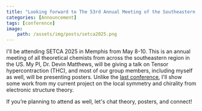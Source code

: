 ```yaml
---
title: "Looking forward to The 53rd Annual Meeting of the Southeastern Theoretical Chemistry Association (SETCA)"
categories: [Announcement]
tags: [conference]
image:
    path: /assets/img/posts/setca2025.png
---
```


I'll be attending SETCA 2025 in Memphis from May 8-10. This is an annual meeting of all theoretical chemists from across the southeastern region in the US. My PI, Dr. Devin Matthews, will be giving a talk on Tensor hypercontraction (THC), and most of our group members, including myself as well, will be presenting posters. Unlike the [last conference](https://laiducanh.github.io/posts/announcement-3/), I'll show some work from my current project on the local symmetry and chirality from electronic structure theory. 

If you’re planning to attend as well, let's chat theory, posters, and connect!